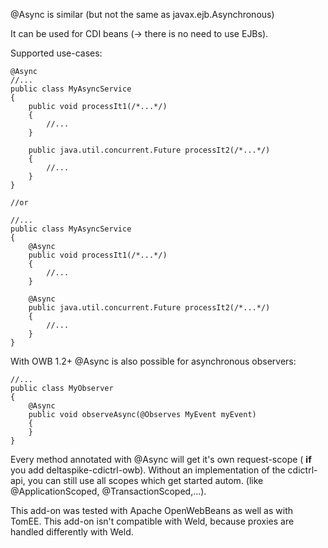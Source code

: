 @Async is similar (but not the same as javax.ejb.Asynchronous)

It can be used for CDI beans (-> there is no need to use EJBs).

Supported use-cases:

    @Async
    //...
    public class MyAsyncService
    {
        public void processIt1(/*...*/)
        {
            //...
        }

        public java.util.concurrent.Future processIt2(/*...*/)
        {
            //...
        }
    }

    //or

    //...
    public class MyAsyncService
    {
        @Async
        public void processIt1(/*...*/)
        {
            //...
        }

        @Async
        public java.util.concurrent.Future processIt2(/*...*/)
        {
            //...
        }
    }

With OWB 1.2+ @Async is also possible for asynchronous observers:

    //...
    public class MyObserver
    {
        @Async
        public void observeAsync(@Observes MyEvent myEvent)
        {
        }
    }

Every method annotated with @Async will get it's own request-scope ( **if** you add deltaspike-cdictrl-owb).
Without an implementation of the cdictrl-api, you can still use all scopes which get started autom. (like @ApplicationScoped, @TransactionScoped,...).

This add-on was tested with Apache OpenWebBeans as well as with TomEE.
This add-on isn't compatible with Weld, because proxies are handled differently with Weld.